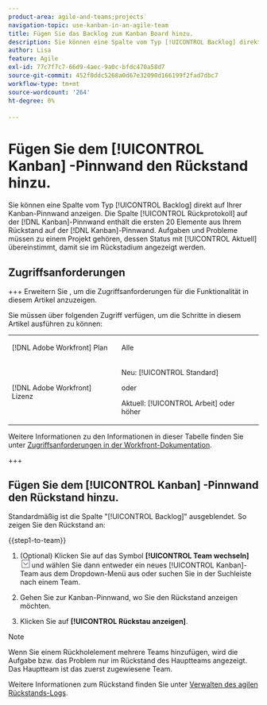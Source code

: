 ```yaml
---
product-area: agile-and-teams;projects
navigation-topic: use-kanban-in-an-agile-team
title: Fügen Sie das Backlog zum Kanban Board hinzu.
description: Sie können eine Spalte vom Typ [!UICONTROL Backlog] direkt auf Ihrer Kanban-Pinnwand anzeigen. Die Spalte "[!UICONTROL Backlog]" auf der Pinnwand enthält die ersten 20 Elemente aus Ihrem Rückprotokoll auf der Pinnwand  [!DNL Kanban] .  [!DNL Kanban]  Aufgaben und Probleme müssen zu einem Projekt gehören, dessen Status mit Aktuell übereinstimmt, damit sie im Rückstand angezeigt werden.
author: Lisa
feature: Agile
exl-id: 77c7f7c7-66d9-4aec-9a0c-bfdc470a58d7
source-git-commit: 452f8ddc5268a0d67e32090d166199f2fad7dbc7
workflow-type: tm+mt
source-wordcount: '264'
ht-degree: 0%

---
```


# Fügen Sie dem [!UICONTROL Kanban] -Pinnwand den Rückstand hinzu.

Sie können eine Spalte vom Typ [!UICONTROL Backlog] direkt auf Ihrer Kanban-Pinnwand anzeigen. Die Spalte [!UICONTROL Rückprotokoll] auf der [!DNL Kanban]-Pinnwand enthält die ersten 20 Elemente aus Ihrem Rückstand auf der [!DNL Kanban]-Pinnwand. Aufgaben und Probleme müssen zu einem Projekt gehören, dessen Status mit [!UICONTROL Aktuell] übereinstimmt, damit sie im Rückstadium angezeigt werden.

## Zugriffsanforderungen

+++ Erweitern Sie , um die Zugriffsanforderungen für die Funktionalität in diesem Artikel anzuzeigen.

Sie müssen über folgenden Zugriff verfügen, um die Schritte in diesem Artikel ausführen zu können:

<table style="table-layout:auto"> 
 <col> 
 </col> 
 <col> 
 </col> 
 <tbody> 
  <tr> 
   <td role="rowheader">[!DNL Adobe Workfront] Plan</td> 
   <td> <p>Alle</p> </td> 
  </tr> 
  <tr> 
   <td role="rowheader">[!DNL Adobe Workfront] Lizenz</td> 
   <td> <p>Neu: [!UICONTROL Standard]</p> 
   oder
   <p>Aktuell: [!UICONTROL Arbeit] oder höher</p> </td> 
  </tr>
 </tbody> 
</table>

Weitere Informationen zu den Informationen in dieser Tabelle finden Sie unter [Zugriffsanforderungen in der Workfront-Dokumentation](/help/quicksilver/administration-and-setup/add-users/access-levels-and-object-permissions/access-level-requirements-in-documentation.md).

+++

## Fügen Sie dem [!UICONTROL Kanban] -Pinnwand den Rückstand hinzu.

Standardmäßig ist die Spalte &quot;[!UICONTROL Backlog]&quot; ausgeblendet. So zeigen Sie den Rückstand an:

{{step1-to-team}}

1. (Optional) Klicken Sie auf das Symbol **[!UICONTROL Team wechseln]** ![Team-Symbol wechseln](assets/switch-team-icon.png) und wählen Sie dann entweder ein neues [!UICONTROL Kanban]-Team aus dem Dropdown-Menü aus oder suchen Sie in der Suchleiste nach einem Team.

1. Gehen Sie zur Kanban-Pinnwand, wo Sie den Rückstand anzeigen möchten.
1. Klicken Sie auf **[!UICONTROL Rückstau anzeigen]**.

>[!NOTE]
>
>Wenn Sie einem Rückholelement mehrere Teams hinzufügen, wird die Aufgabe bzw. das Problem nur im Rückstand des Hauptteams angezeigt. Das Hauptteam ist das zuerst zugewiesene Team.

Weitere Informationen zum Rückstand finden Sie unter [Verwalten des agilen Rückstands-Logs](../../agile/work-in-an-agile-environment/manage-the-agile-backlog.md).
